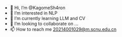 - 👋 Hi, I’m @KagomeSh4ron
- 👀 I’m interested in NLP
- 🌱 I’m currently learning LLM and CV
- 💞️ I’m looking to collaborate on ...
- 📫 How to reach me 20214001029@m.scnu.edu.cn

<!---
KagomeSh4ron is a ✨ special ✨ repository because its `README.md` (this file) appears on your GitHub profile.
You can click the Preview link to take a look at your changes.
--->
